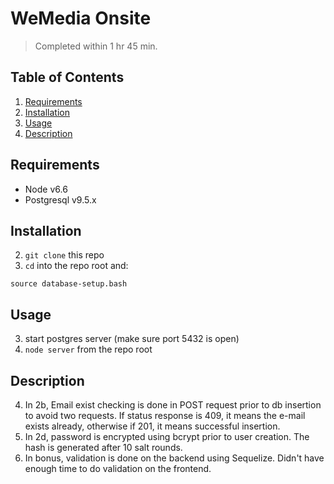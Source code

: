 # WeMedia Onsite

> Completed within 1 hr 45 min.

## Table of Contents
1. [Requirements](#requirements)
1. [Installation](#installation)
1. [Usage](#Usage)
1. [Description](#Description)

## Requirements

- Node v6.6
- Postgresql v9.5.x

## Installation
2. `git clone` this repo
2. `cd` into the repo root and:
```
source database-setup.bash
```

## Usage
3. start postgres server (make sure port 5432 is open)
3. `node server` from the repo root

## Description
4. In 2b, Email exist checking is done in POST request prior to db insertion to avoid two requests. If status response is 409, it means the e-mail exists already, otherwise if 201, it means successful insertion.
4. In 2d, password is encrypted using bcrypt prior to user creation. The hash is generated after 10 salt rounds.
4. In bonus, validation is done on the backend using Sequelize. Didn't have enough time to do validation on the frontend.